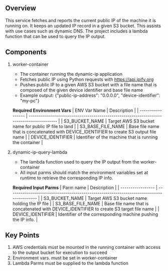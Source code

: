 ## Overview

This service fetches and reports the current public IP of the machine it is running on. It keeps an updated IP record in a given S3 bucket. This assists with use cases such as dynamic DNS. The project includes a lambda function that can be used to query the IP output. 

## Components

1. worker-container
    - The container running the dynamic-ip application
    - Fetches public IP using Python requests with https://api.ipify.org
    - Pushes public IP to a given AWS S3 bucket with a file name that is composed of the given device identifier and base file name
    - Example output: {"public-ip-address": "0.0.0.0", "device-identifier": "my-pc"}

    **Required Environment Vars**
    | ENV Var Name      | Description                                                                              |
    | ----------------- | ---------------------------------------------------------------------------------------- |
    | S3_BUCKET_NAME    | Target AWS S3 bucket name for public IP file to land                                     |
    | S3_BASE_FILE_NAME | Base file name that is concatenated with DEVICE_IDENTIFIER to create S3 output file name |
    | DEVICE_IDENTIFIER | Identifier of the machine that is running the container                                  | 

2. dynamic-ip-query-lambda
    - The lambda function used to query the IP output from the worker-container
    - All input parms should match the environment variables set at runtime to retrieve the corresponding IP info.

    **Required Input Parms**
    | Parm name         | Description |
    | ----------------- | ---------------------------------------------------------------------------------------- |
    | S3_BUCKET_NAME    | Target AWS S3 bucket name holding the IP file                                            |
    | S3_BASE_FILE_NAME | Base file name that is concatenated with DEVICE_IDENTIFIER to create S3 target file name |
    | DEVICE_IDENTIFIER | Identifier of the corresponding machine pushing the IP info.                             |

## Key Points
1. AWS credentials must be mounted in the running container with access to the output bucket for execution to succeed
2. Environment vars. must be set in worker-container
3. Lambda Parms must be supplied to the lambda function